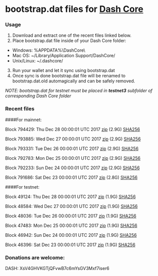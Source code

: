 # bootstrap.dat files for [Dash Core](https://www.dash.org)

### Usage

1. Download and extract one of the recent files linked below.
2. Place bootstrap.dat file inside of your Dash Core folder:
 - Windows: %APPDATA%\DashCore\
 - Mac OS: ~/Library/Application Support/DashCore/
 - Unix/Linux: ~/.dashcore/
3. Run your wallet and let it sync using bootstrap.dat
4. Once sync is done bootstrap.dat file will be renamed to bootstrap.dat.old automagically and can be safely removed.

_NOTE: bootstrap.dat for testnet must be placed in **testnet3** subfolder of corresponding Dash Core folder_

### Recent files

####For mainnet:

Block 794429: Thu Dec 28 00:00:01 UTC 2017 [zip](https://transfer.sh/14mXvy/bootstrap.dat.20171228.zip) (2.9G) [SHA256](https://transfer.sh/167JZ5/sha256.txt)

Block 793885: Wed Dec 27 00:00:01 UTC 2017 [zip](https://transfer.sh/23gNz/bootstrap.dat.20171227.zip) (2.9G) [SHA256](https://transfer.sh/N9Vw6/sha256.txt)

Block 793331: Tue Dec 26 00:00:01 UTC 2017 [zip](https://transfer.sh/CBfTm/bootstrap.dat.20171226.zip) (2.9G) [SHA256](https://transfer.sh/aUkaA/sha256.txt)

Block 792783: Mon Dec 25 00:00:01 UTC 2017 [zip](https://transfer.sh/CAjLm/bootstrap.dat.20171225.zip) (2.9G) [SHA256](https://transfer.sh/d1y4V/sha256.txt)

Block 792233: Sun Dec 24 00:00:01 UTC 2017 [zip](https://transfer.sh/WU9tE/bootstrap.dat.20171224.zip) (2.9G) [SHA256](https://transfer.sh/34dJI/sha256.txt)

Block 791686: Sat Dec 23 00:00:01 UTC 2017 [zip](https://transfer.sh/M2bim/bootstrap.dat.20171223.zip) (2.8G) [SHA256](https://transfer.sh/uUpyi/sha256.txt)

####For testnet:

Block 49124: Thu Dec 28 00:00:01 UTC 2017 [zip](https://transfer.sh/SZijV/bootstrap.dat.20171228.zip) (1.9G) [SHA256](https://transfer.sh/GwUz3/sha256.txt)

Block 48584: Wed Dec 27 00:00:01 UTC 2017 [zip](https://transfer.sh/A2KCO/bootstrap.dat.20171227.zip) (1.9G) [SHA256](https://transfer.sh/4LO19/sha256.txt)

Block 48036: Tue Dec 26 00:00:01 UTC 2017 [zip](https://transfer.sh/Q5jUr/bootstrap.dat.20171226.zip) (1.9G) [SHA256](https://transfer.sh/kPbqU/sha256.txt)

Block 47483: Mon Dec 25 00:00:01 UTC 2017 [zip](https://transfer.sh/xWwcl/bootstrap.dat.20171225.zip) (1.9G) [SHA256](https://transfer.sh/3Wy9k/sha256.txt)

Block 46942: Sun Dec 24 00:00:01 UTC 2017 [zip](https://transfer.sh/d5EWI/bootstrap.dat.20171224.zip) (1.9G) [SHA256](https://transfer.sh/OVhAk/sha256.txt)

Block 46396: Sat Dec 23 00:00:01 UTC 2017 [zip](https://transfer.sh/wNDoq/bootstrap.dat.20171223.zip) (1.9G) [SHA256](https://transfer.sh/ByGNT/sha256.txt)

### Donations are welcome:

DASH: XsV4GHVKGTjQFvwB7c6mYsGV3Mxf7iser6

